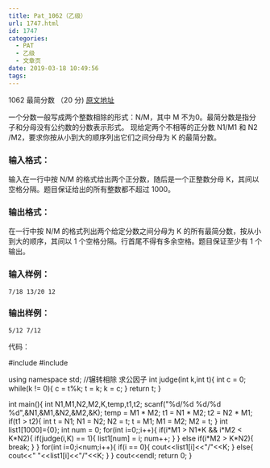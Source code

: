```yaml
---
title: Pat_1062（乙级）
url: 1747.html
id: 1747
categories:
  - PAT
  - 乙级
  - 文章页
date: 2019-03-18 10:49:56
tags:
---
```


1062 最简分数 （20 分) [原文地址](https://pintia.cn/problem-sets/994805260223102976/problems/994805268334886912)

一个分数一般写成两个整数相除的形式：N/M，其中 M 不为0。最简分数是指分子和分母没有公约数的分数表示形式。 现给定两个不相等的正分数 N​1​​/M​1​​ 和 N​2​​/M​2​​，要求你按从小到大的顺序列出它们之间分母为 K 的最简分数。

### 输入格式：

输入在一行中按 N/M 的格式给出两个正分数，随后是一个正整数分母 K，其间以空格分隔。题目保证给出的所有整数都不超过 1000。

### 输出格式：

在一行中按 N/M 的格式列出两个给定分数之间分母为 K 的所有最简分数，按从小到大的顺序，其间以 1 个空格分隔。行首尾不得有多余空格。题目保证至少有 1 个输出。

### 输入样例：

    7/18 13/20 12
    

### 输出样例：

    5/12 7/12

代码：

#include<iostream>
#include<cstdio>

using namespace std;
//辗转相除 求公因子
int judge(int k,int t){
    int c = 0;
    while(k != 0){
        c = t%k;
        t = k;
        k = c;
    }
    return t;
}

int main(){
    int N1,M1,N2,M2,K,temp,t1,t2;
    scanf("%d/%d %d/%d %d",&N1,&M1,&N2,&M2,&K);
    temp = M1 * M2;
    t1 = N1 * M2;
    t2 = N2 * M1;
    if(t1 > t2){
        int t = N1;
        N1 = N2;
        N2 = t;
        t = M1;
        M1 = M2;
        M2 = t;
    }
    int list1\[1000\]={0};
    int num = 0;
    for(int i=0;;i++){
        if(i\*M1 > N1\*K && i\*M2 < K\*N2){
            if(judge(i,K) == 1){
                list1\[num\] = i;
                num++;
            }
        }
        else if(i\*M2 > K\*N2){
            break;
        }
    }
    for(int i=0;i<num;i++){
        if(i == 0){
            cout<<list1\[i\]<<"/"<<K;
        }
        else{
            cout<<" "<<list1\[i\]<<"/"<<K;
        }
    }
    cout<<endl;
    return 0;
}